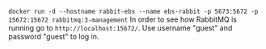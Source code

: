 `docker run -d --hostname rabbit-ebs --name ebs-rabbit -p 5673:5672 -p 15672:15672 rabbitmq:3-management`
In order to see how RabbitMQ is running go to `http://localhost:15672/`. Use username "guest" and password "guest" to log in.